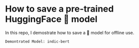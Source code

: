 # How to save a pre-trained HuggingFace 🤗 model

In this repo, I demostrate how to save a 🤗 model for offline use.

`Demontrated Model: indic-bert`
